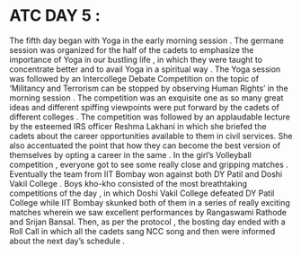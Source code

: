 # ATC DAY 5 :

The fifth day began with Yoga in the early morning session . The germane session was organized for the half of the cadets to emphasize the importance of Yoga in our
bustling life , in which they were taught to concentrate better and to avail Yoga in a spiritual way . The Yoga session was followed by an Intercollege Debate Competition 
on the topic of ‘Militancy and Terrorism can be stopped by observing Human Rights’ in the morning session . The competition was an exquisite one as so many great ideas and
different spiffing viewpoints were put forward by the cadets of different colleges . The competition was followed by an applaudable lecture by the esteemed IRS officer Reshma
Lakhani in which she briefed the cadets about the career opportunities available to them in civil services. She also accentuated the point that how they can become the best
version of themselves by opting a career in the same . In the girl’s Volleyball competition , everyone got to see some really close and gripping matches . Eventually the team 
from IIT Bombay won against both DY Patil and Doshi Vakil College . Boys kho-kho consisted of the most breathtaking competitions of the day , in which Doshi Vakil College defeated
DY Patil College while IIT Bombay skunked both of them in a series of really exciting matches wherein we saw excellent performances by Rangaswami Rathode and Srijan Bansal.
Then, as per the protocol , the bosting day ended with a Roll Call in which all the cadets sang NCC song and then were informed about the next day’s schedule .
